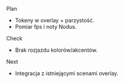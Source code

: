 Plan
- Tokeny w overlay + parzystość.
- Pomiar fps i noty Nodus.

Check
- Brak rozjazdu kolorów/akcentów.

Next
- Integracja z istniejącymi scenami overlay.
